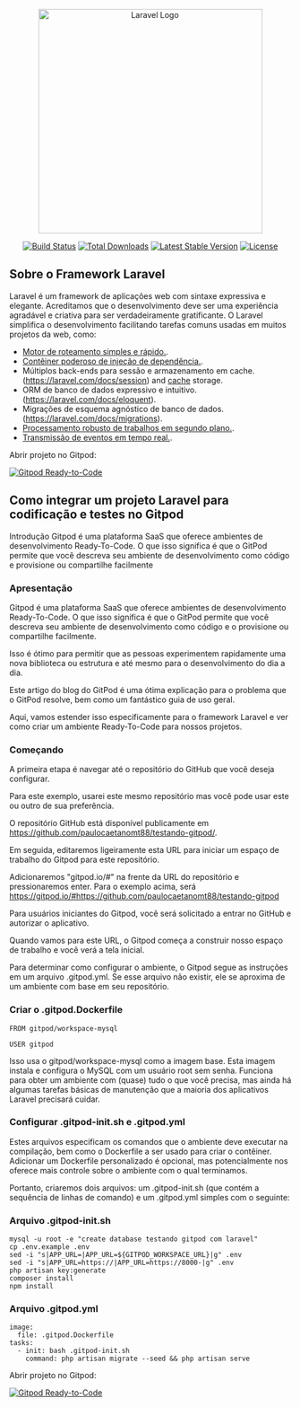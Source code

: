 <p align="center"><a href="https://laravel.com" target="_blank"><img src="https://raw.githubusercontent.com/laravel/art/master/logo-lockup/5%20SVG/2%20CMYK/1%20Full%20Color/laravel-logolockup-cmyk-red.svg" width="400" alt="Laravel Logo"></a></p>

<p align="center">
<a href="https://travis-ci.org/laravel/framework"><img src="https://travis-ci.org/laravel/framework.svg" alt="Build Status"></a>
<a href="https://packagist.org/packages/laravel/framework"><img src="https://img.shields.io/packagist/dt/laravel/framework" alt="Total Downloads"></a>
<a href="https://packagist.org/packages/laravel/framework"><img src="https://img.shields.io/packagist/v/laravel/framework" alt="Latest Stable Version"></a>
<a href="https://packagist.org/packages/laravel/framework"><img src="https://img.shields.io/packagist/l/laravel/framework" alt="License"></a>
</p>

## Sobre o Framework Laravel

Laravel é um framework de aplicações web com sintaxe expressiva e elegante. Acreditamos que o desenvolvimento deve ser uma experiência agradável e criativa para ser verdadeiramente gratificante. O Laravel simplifica o desenvolvimento facilitando tarefas comuns usadas em muitos projetos da web, como:

- [Motor de roteamento simples e rápido.](https://laravel.com/docs/routing).
- [Contêiner poderoso de injeção de dependência.](https://laravel.com/docs/container).
- Múltiplos back-ends para sessão e armazenamento em cache. (https://laravel.com/docs/session) and [cache](https://laravel.com/docs/cache) storage.
- ORM de banco de dados expressivo e intuitivo.(https://laravel.com/docs/eloquent).
- Migrações de esquema agnóstico de banco de dados.(https://laravel.com/docs/migrations).
- [Processamento robusto de trabalhos em segundo plano.](https://laravel.com/docs/queues).
- [Transmissão de eventos em tempo real.](https://laravel.com/docs/broadcasting).

<p> Abrir projeto no Gitpod: </p>

[![Gitpod Ready-to-Code](https://img.shields.io/badge/Gitpod-Ready--to--Code-blue?logo=gitpod)](https://gitpod.io/#https://github.com/paulocaetanomt88/testando-gitpod)


## Como integrar um projeto Laravel para codificação e testes no Gitpod
Introdução Gitpod é uma plataforma SaaS que oferece ambientes de desenvolvimento Ready-To-Code. O que isso significa é que o GitPod permite que você descreva seu ambiente de desenvolvimento como código e provisione ou compartilhe facilmente


### Apresentação
Gitpod é uma plataforma SaaS que oferece ambientes de desenvolvimento Ready-To-Code. O que isso significa é que o GitPod permite que você descreva seu ambiente de desenvolvimento como código e o provisione ou compartilhe facilmente.

Isso é ótimo para permitir que as pessoas experimentem rapidamente uma nova biblioteca ou estrutura e até mesmo para o desenvolvimento do dia a dia.

Este artigo do blog do GitPod é uma ótima explicação para o problema que o GitPod resolve, bem como um fantástico guia de uso geral.

Aqui, vamos estender isso especificamente para o framework Laravel e ver como criar um ambiente Ready-To-Code para nossos projetos.

### Começando
A primeira etapa é navegar até o repositório do GitHub que você deseja configurar.

Para este exemplo, usarei este mesmo repositório mas você pode usar este ou outro de sua preferência.

O repositório GitHub está disponível publicamente em https://github.com/paulocaetanomt88/testando-gitpod/.

Em seguida, editaremos ligeiramente esta URL para iniciar um espaço de trabalho do Gitpod para este repositório.

Adicionaremos "gitpod.io/#" na frente da URL do repositório e pressionaremos enter. Para o exemplo acima, será https://gitpod.io/#https://github.com/paulocaetanomt88/testando-gitpod

Para usuários iniciantes do Gitpod, você será solicitado a entrar no GitHub e autorizar o aplicativo.

Quando vamos para este URL, o Gitpod começa a construir nosso espaço de trabalho e você verá a tela inicial.

Para determinar como configurar o ambiente, o Gitpod segue as instruções em um arquivo .gitpod.yml. Se esse arquivo não existir, ele se aproxima de um ambiente com base em seu repositório.

### Criar o .gitpod.Dockerfile
```
FROM gitpod/workspace-mysql               

USER gitpod
```
Isso usa o gitpod/workspace-mysql como a imagem base. Esta imagem instala e configura o MySQL com um usuário root sem senha.
Funciona para obter um ambiente com (quase) tudo o que você precisa, mas ainda há algumas tarefas básicas de manutenção que a maioria dos aplicativos Laravel precisará cuidar.

### Configurar .gitpod-init.sh e .gitpod.yml
Estes arquivos especificam os comandos que o ambiente deve executar na compilação, bem como o Dockerfile a ser usado para criar o contêiner. Adicionar um Dockerfile personalizado é opcional, mas potencialmente nos oferece mais controle sobre o ambiente com o qual terminamos.

Portanto, criaremos dois arquivos: um .gitpod-init.sh (que contém a sequência de linhas de comando) e um .gitpod.yml simples com o seguinte:

### Arquivo .gitpod-init.sh
```
mysql -u root -e "create database testando gitpod com laravel"
cp .env.example .env
sed -i "s|APP_URL=|APP_URL=${GITPOD_WORKSPACE_URL}|g" .env
sed -i "s|APP_URL=https://|APP_URL=https://8000-|g" .env
php artisan key:generate
composer install
npm install
```

### Arquivo .gitpod.yml
```
image:
  file: .gitpod.Dockerfile
tasks:
  - init: bash .gitpod-init.sh
    command: php artisan migrate --seed && php artisan serve
```

<p> Abrir projeto no Gitpod: </p>

[![Gitpod Ready-to-Code](https://img.shields.io/badge/Gitpod-Ready--to--Code-blue?logo=gitpod)](https://gitpod.io/#https://github.com/paulocaetanomt88/testando-gitpod)
